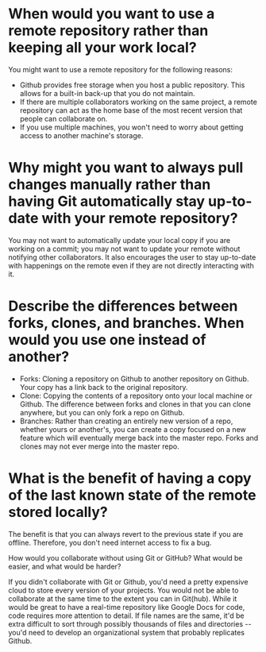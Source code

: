 
# When would you want to use a remote repository rather than keeping all your work local?

You might want to use a remote repository for the following reasons:

* Github provides free storage when you host a public repository. This allows for a built-in back-up that you do not maintain.
* If there are multiple collaborators working on the same project, a remote repository can act as the home base of the most recent version that people can collaborate on.
* If you use multiple machines, you won't need to worry about getting access to another machine's storage.


# Why might you want to always pull changes manually rather than having Git automatically stay up-to-date with your remote repository?

You may not want to automatically update your local copy if you are working on a commit; you may not want to update your remote without notifying other collaborators. It also encourages the user to stay up-to-date with happenings on the remote even if they are not directly interacting with it.


# Describe the differences between forks, clones, and branches. When would you use one instead of another?

* Forks: Cloning a repository on Github to another repository on Github. Your copy has a link back to the original repository.
* Clone: Copying the contents of a repository onto your local machine or Github. The difference between forks and clones in that you can clone anywhere, but you can only fork a repo on Github.
* Branches: Rather than creating an entirely new version of a repo, whether yours or another's, you can create a copy focused on a new feature which will eventually merge back into the master repo. Forks and clones may not ever merge into the master repo. 


# What is the benefit of having a copy of the last known state of the remote stored locally?

The benefit is that you can always revert to the previous state if you are offline. Therefore, you don't need internet access to fix a bug.


How would you collaborate without using Git or GitHub? What would be easier, and what would be harder?

If you didn't collaborate with Git or Github, you'd need a pretty expensive cloud to store every version of your projects. You would not be able to collaborate at the same time to the extent you can in Git(hub). While it would be great to have a real-time repository like Google Docs for code, code requires more attention to detail. If file names are the same, it'd be extra difficult to sort through possibly thousands of files and directories -- you'd need to develop an organizational system that probably replicates Github.